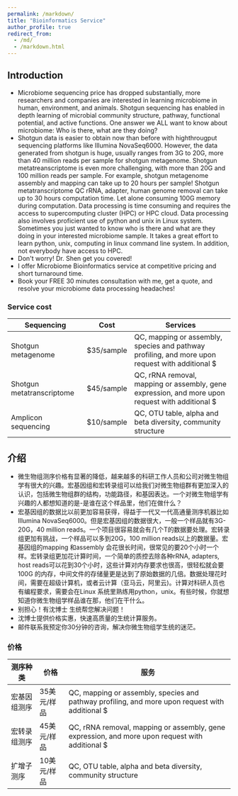 ```yaml
---
permalink: /markdown/
title: "Bioinformatics Service"
author_profile: true
redirect_from: 
  - /md/
  - /markdown.html
---
```


## Introduction

* Microbiome sequencing price has dropped substantially, more researchers and companies are interested in learning microbiome in human, environment, and animals. Shotgun sequencing has enabled in depth learning of microbial community structure, pathway, functional potential, and active functions. One answer we ALL want to know about microbiome: Who is there, what are they doing? 
* Shotgun data is easier to obtain now than before with highthrougput sequencing platforms like Illumina NovaSeq6000. However, the data generated from shotgun is huge, usually ranges from 3G to 20G, more than 40 million reads per sample for shotgun metagenome. Shotgun metatreanscriptome is even more challenging, with more than 20G and 100 million reads per sample. For example, shotgun metagenome assembly and mapping can take up to 20 hours per sample! Shotgun metatranscriptome QC rRNA, adapter, human genome removal can take up to 30 hours computation time. Let alone consuming 100G memory during computation. Data processing is time consuming and requires the access to supercomputing cluster (HPC) or HPC cloud. Data processing also involves proficient use of python and unix in Linux system. Sometimes you just wanted to know who is there and what are they doing in your interested microbiome sample. It takes a great effort to learn python, unix, computing in linux command line system. In addition, not everybody have access to HPC. 
* Don't worry! Dr. Shen get you covered!
* I offer Microbiome Bioinformatics service at competitive pricing and short turnaround time. 
* Book your FREE 30 minutes consultation with me, get a quote, and resolve your microbiome data processing headaches!



### Service cost

| Sequencing          | Cost   | Services                                                             |
| --------         | ------ | ------------------------------------------------------------ |
| Shotgun metagenome| $35/sample| QC, mapping or assembly, species and pathway profiling, and more upon request with additional $|
| Shotgun metatranscriptome| $45/sample| QC, rRNA removal, mapping or assembly, gene expression, and more upon request with additional $|
| Amplicon sequencing| $10/sample| QC, OTU table, alpha and beta diversity, community structure|

## 介绍
* 微生物组测序价格有显著的降低，越来越多的科研工作人员和公司对微生物组学有很大的兴趣。宏基因组和宏转录组可以给我们对微生物组群有更加深入的认识，包括微生物组群的结构，功能路径，和基因表达。一个对微生物组学有兴趣的人都想知道的是-是谁在这个样品里，他们在做什么？
* 宏基因组的数据比以前更加容易获得，得益于一代又一代高通量测序机器比如Illumina NovaSeq6000。但是宏基因组的数据很大，一般一个样品就有3G-20G，40 million reads。一个项目很容易就会有几个T的数据要处理。宏转录组更加有挑战，一个样品可以多到20G，100 million reads以上的数据量。宏基因组的mapping 和assembly 会花很长时间，很常见的要20个小时一个样。宏转录组更加花计算时间，一个简单的质控去除各种rRNA, adapters, host reads可以花到30个小时，这些计算对内存要求也很高，很轻松就会要100G 的内存，中间文件的存储量更是达到了原始数据的几倍。数据处理花时间，需要在超级计算机，或者云计算（亚马云，阿里云)。计算对科研人员也有编程要求，需要会在Linux 系统里熟练用python，unix。有些时候，你就想知道你微生物组学样品谁在那，他们在干什么。
* 别担心！有沈博士 生统帮您解决问题！
* 沈博士提供价格实惠，快速高质量的生统计算服务。
* 邮件联系我预定你30分钟的咨询，解决你微生物组学生统的迷茫。

### 价格

| 测序种类          | 价格   | 服务                                                             |
| --------         | ------ | ------------------------------------------------------------ |
| 宏基因组测序| 35美元/样品| QC, mapping or assembly, species and pathway profiling, and more upon request with additional $|
| 宏转录组测序| 45美元/样品| QC, rRNA removal, mapping or assembly, gene expression, and more upon request with additional $|
| 扩增子测序| 10美元/样品| QC, OTU table, alpha and beta diversity, community structure|



